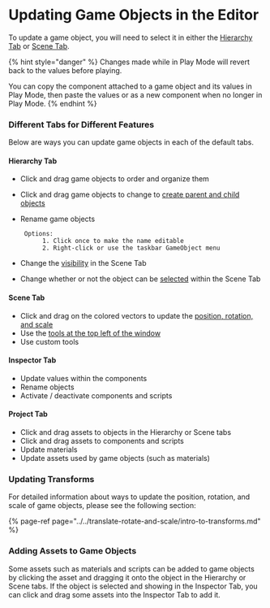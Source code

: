 # Updating Game Objects in the Editor

To update a game object, you will need to select it in either the [Hierarchy Tab](../../the-unity-interface/the-tabs/hierarchy-tab.md) or [Scene Tab](../../the-unity-interface/the-tabs/scene-tab.md).

{% hint style="danger" %}
Changes made while in Play Mode will revert back to the values before playing.

You can copy the component attached to a game object and its values in Play Mode, then paste the values or as a new component when no longer in Play Mode.
{% endhint %}

### Different Tabs for Different Features

Below are ways you can update game objects in each of the default tabs.

#### **Hierarchy Tab**

* Click and drag game objects to order and organize them
* Click and drag game objects to change to [create parent and child objects](../../create/create-game-objects/parenting.md)
* Rename game objects

       Options:  
            1. Click once to make the name editable  
            2. Right-click or use the taskbar GameObject menu

* Change the [visibility](../../the-unity-interface/the-tabs/hierarchy-tab.md#hiding-objects) in the Scene Tab
* Change whether or not the object can be [selected](../../the-unity-interface/the-tabs/hierarchy-tab.md#finding-and-selecting) within the Scene Tab

#### Scene Tab

* Click and drag on the colored vectors to update the [position, rotation, and scale](../../translate-rotate-and-scale/intro-to-transforms.md)
* Use the [tools at the top left of the window](../../the-unity-interface/the-tabs/scene-tab.md#more-tools-outside-of-the-tab)
* Use custom tools

#### Inspector Tab

* Update values within the components
* Rename objects
* Activate / deactivate components and scripts

#### Project Tab

* Click and drag assets to objects in the Hierarchy or Scene tabs
* Click and drag assets to components and scripts
* Update materials
* Update assets used by game objects \(such as materials\)

### Updating Transforms

For detailed information about ways to update the position, rotation, and scale of game objects, please see the following section:

{% page-ref page="../../translate-rotate-and-scale/intro-to-transforms.md" %}

### Adding Assets to Game Objects

Some assets such as materials and scripts can be added to game objects by clicking the asset and dragging it onto the object in the Hierarchy or Scene tabs. If the object is selected and showing in the Inspector Tab, you can click and drag some assets into the Inspector Tab to add it.



